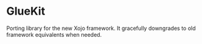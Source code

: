# GlueKit
Porting library for the new Xojo framework. It gracefully downgrades to old framework equivalents when needed.
